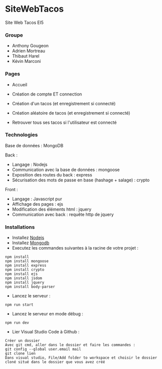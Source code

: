 # SiteWebTacos
Site Web Tacos EI5


### Groupe
- Anthony Gougeon
- Adrien Mortreau
- Thibaut Harel
- Kévin Marconi


### Pages
- Accueil

- Création de compte ET connection

- Création d'un tacos (et enregistrement si connecté)

- Création aléatoire de tacos (et enregistrement si connecté)

- Retrouver tous ses tacos si l'utilisateur est connecté


### Technologies
Base de données : MongoDB
 
Back : 
 - Langage : Nodejs
 - Communication avec la base de données : mongoose
 - Exposition des routes du back : express
 - Sécurisation des mots de passe en base (hashage + salage) : crypto
 
Front :
 - Langage : Javascript pur
 - Affichage des pages : ejs
 - Modification des éléments html : jquery
 - Communication avec back : requête http de jquery
 
### Installations
- Installez [Nodejs](https://nodejs.org)
- Installez [Mongodb](https://www.mongodb.com/download-center/community)
- Executez les commandes suivantes à la racine de votre projet :
```
npm install
npm install mongoose
npm install express
npm install crypto
npm install ejs
npm install jsdom
npm install jquery
npm install body-parser
```
- Lancez le serveur :
```
npm run start
```
- Lancez le serveur en mode débug :
```
npm run dev
```
- Lier Visual Studio Code à Github :
```
Créer un dossier 
Avec git cmd, aller dans le dossier et faire les commandes :
git config --global user.email mail
git clone lien
Dans visual studio, File/Add folder to workspace et choisir le dossier cloné situé dans le dossier que vous avez créé
```
